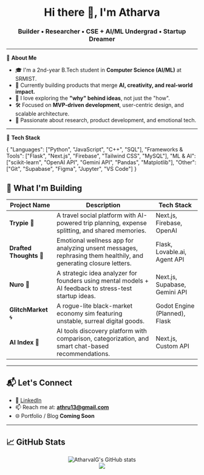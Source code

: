 <h1 align="center">Hi there 👋, I'm Atharva</h1>
<h3 align="center">Builder • Researcher • CSE + AI/ML Undergrad • Startup Dreamer</h3>

---

🌟 **About Me**

- 🎓 I'm a 2nd-year B.Tech student in **Computer Science (AI/ML)** at SRMIST.  
- 🔭 Currently building products that merge **AI, creativity, and real-world impact.**
- 🧠 I love exploring the **"why" behind ideas**, not just the "how".
- 🛠️ Focused on **MVP-driven development**, user-centric design, and scalable architecture.
- 💬 Passionate about research, product development, and emotional tech.

---

🧰 **Tech Stack**


{
  "Languages": ["Python", "JavaScript", "C++", "SQL"],
  "Frameworks & Tools": ["Flask", "Next.js", "Firebase", "Tailwind CSS", "MySQL"],
  "ML & AI": ["scikit-learn", "OpenAI API", "Gemini API", "Pandas", "Matplotlib"],
  "Other": ["Git", "Supabase", "Figma", "Jupyter", "VS Code"]
}

## 🚀 What I'm Building

| Project Name | Description | Tech Stack |
|--------------|-------------|------------|
| **Trypie** 🧳 | A travel social platform with AI-powered trip planning, expense splitting, and shared memories. | Next.js, Firebase, OpenAI |
| **Drafted Thoughts** 💌 | Emotional wellness app for analyzing unsent messages, rephrasing them healthily, and generating closure letters. | Flask, Lovable.ai, Agent API |
| **Nuro** 🧠 | A strategic idea analyzer for founders using mental models + AI feedback to stress-test startup ideas. | Next.js, Supabase, Gemini API |
| **GlitchMarket** 🌀 | A rogue-lite black-market economy sim featuring unstable, surreal digital goods. | Godot Engine (Planned), Flask |
| **AI Index** 🧭 | AI tools discovery platform with comparison, categorization, and smart chat-based recommendations. | Next.js, Custom API |

---
## 📬 Let's Connect

- 💼 [LinkedIn]([https://www.linkedin.com/in/atharvabhutada/])
- 📫 Reach me at: **athru13@gmail.com**
- 🌐 Portfolio / Blog **Coming Soon**

---

## 📈 GitHub Stats

<p align="center">
  <img src="https://github-readme-stats.vercel.app/api?username=AtharvaIG&show_icons=true&theme=radical" alt="AtharvaIG's GitHub stats" />
  <br/>
  <img src="https://github-readme-streak-stats.herokuapp.com/?user=AtharvaIG&theme=radical" />
</p>
